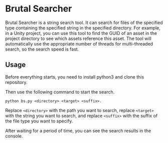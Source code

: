 # Brutal Searcher

Brutal Searcher is a string search tool. It can search for files of the specified type containing the specified string in the specified directory. For example, in a Unity project, you can use this tool to find the GUID of an asset in the project directory to see which assets reference this asset. The tool will automatically use the appropriate number of threads for multi-threaded search, so the search speed is fast.

## Usage

Before everything starts, you need to install python3 and clone this repository.

Then use the following command to start the search.

```
python bs.py <directory> <target> <suffix>.
```

Replace `<directory>` with the path you want to search, replace `<target>` with the string you want to search, and replace `<suffix>` with the suffix of the file type you want to specify.

After waiting for a period of time, you can see the search results in the console.